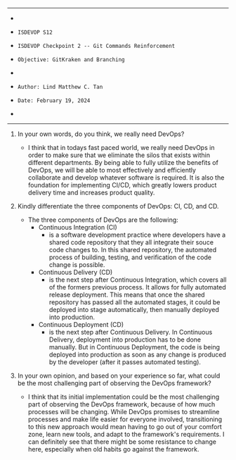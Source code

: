 **********************************************************************
*
*     ISDEVOP S12
*     ISDEVOP Checkpoint 2 -- Git Commands Reinforcement
*     Objective: GitKraken and Branching
*     
*     Author: Lind Matthew C. Tan
*     Date: February 19, 2024
*     
**********************************************************************

1. In your own words, do you think, we really need DevOps?

    - I think that in todays fast paced world, we really need DevOps in order to make sure that we eliminate the silos that exists within different departments. By being able to fully utilize the benefits of DevOps, we will be able to most effectively and efficiently collaborate and develop whatever software is required. It is also the foundation for implementing CI/CD, which greatly lowers product delivery time and increases product quality.

2. Kindly differentiate the three components of DevOps: CI, CD, and CD.

    - The three components of DevOps are the following:    
        - Continuous Integration (CI)
            - is a software development practice where developers have a shared code repository that they all integrate their souce code changes to. In this shared repository, the automated process of building, testing, and verification of the code change is possible. 
        - Continuous Delivery (CD)
            - is the next step after Continuous Integration, which covers all of the formers previous process. It allows for fully automated release deployment. This means that once the shared repository has passed all the automated stages, it could be deployed into stage automatically, then manually deployed into production. 
        - Continuous Deployment (CD)
            - is the next step after Continuous Delivery. In Continuous Delivery, deployment into production has to be done manually. But in Continuous Deployment, the code is being deployed into production as soon as any change is produced by the developer (after it passes automated testing). 

3. In your own opinion, and based on your experience so far, what could be the most challenging part of observing the DevOps framework?

    - I think that its initial implementation could be the most challenging part of observing the DevOps framework, because of how much processes will be changing. While DevOps promises to streamline processes and make life easier for everyone involved, transitioning to this new approach would mean having to go out of your comfort zone, learn new tools, and adapt to the framework's requirements. I can definitely see that there might be some resistance to change here, especially when old habits go against the framework. 
